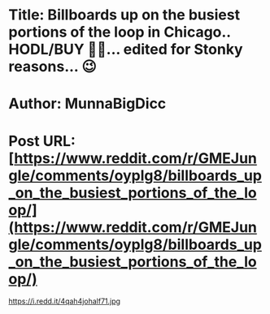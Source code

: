 # Title: Billboards up on the busiest portions of the loop in Chicago.. HODL/BUY 💎🙌... edited for Stonky reasons... 😉
# Author: MunnaBigDicc
# Post URL: [https://www.reddit.com/r/GMEJungle/comments/oyplg8/billboards_up_on_the_busiest_portions_of_the_loop/](https://www.reddit.com/r/GMEJungle/comments/oyplg8/billboards_up_on_the_busiest_portions_of_the_loop/)


https://i.redd.it/4qah4johalf71.jpg